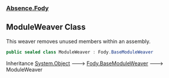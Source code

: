### [Absence.Fody](Absence.Fody.md 'Absence.Fody')

## ModuleWeaver Class

This weaver removes unused members within an assembly.

```csharp
public sealed class ModuleWeaver : Fody.BaseModuleWeaver
```

Inheritance [System.Object](https://docs.microsoft.com/en-us/dotnet/api/System.Object 'System.Object') &#129106; [Fody.BaseModuleWeaver](https://docs.microsoft.com/en-us/dotnet/api/Fody.BaseModuleWeaver 'Fody.BaseModuleWeaver') &#129106; ModuleWeaver